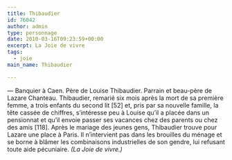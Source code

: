```yaml
---
title: Thibaudier
id: 76042
author: admin
type: personnage
date: 2010-03-16T09:23:59+00:00
excerpt: La Joie de vivre
tags:
  - joie
main_name: Thibaudier

---
```

— Banquier à Caen. Père de Louise Thibaudier. Parrain et beau-père de Lazare Chanteau. Thibaudier, remarié six mois après la mort de sa première femme, a trois enfants du second lit [52] et, pris par sa nouvelle famille, la tête cassée de chiffres, s&rsquo;intéresse peu à Louise qu&rsquo;il a placée dans un pensionnat et qu&rsquo;il envoie passer ses vacances chez des parents ou chez des amis [118]. Après le mariage des jeunes gens, Thibaudier trouve pour Lazare une place à Paris. Il n&rsquo;intervient pas dans les brouilles du ménage et se borne à blâmer les combinaisons industrielles de son gendre, lui refusant toute aide pécuniaire. _(La Joie de vivre.)_